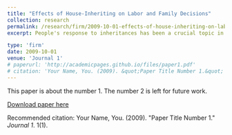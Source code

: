 ```yaml
---
title: "Effects of House-Inheriting on Labor and Family Decisions"
collection: research
permalink: /research/firm/2009-10-01-effects-of-house-inheriting-on-labor-and-family-decisions
excerpt: People's response to inheritances has been a crucial topic in public finance literature. This research estimates the causal effects of inheriting a house on work, marital, and fertility outcomes. With the Taiwanese administrative tax data, we use an event study design to compare those who suffered from the loss of parents and received house inheritances to those who did not. We find that inheriting houses from parents decreases the labor supply and increases marriage and fertility rates. The significant increases in marriage and fertility support the long conjectured anecdote that house possession plays a crucial role in household formation in Taiwanese culture. We also observe rich heterogeneity in age and gender, where young inheritance recipients display more significant effects. Similar effects are also found in spouses married to recipients.

type: 'firm'
date: 2009-10-01
venue: 'Journal 1'
# paperurl: 'http://academicpages.github.io/files/paper1.pdf'
# citation: 'Your Name, You. (2009). &quot;Paper Title Number 1.&quot; <i>Journal 1</i>. 1(1).'
---
```

This paper is about the number 1. The number 2 is left for future work.

[Download paper here](http://academicpages.github.io/files/paper1.pdf)

Recommended citation: Your Name, You. (2009). "Paper Title Number 1." <i>Journal 1</i>. 1(1).